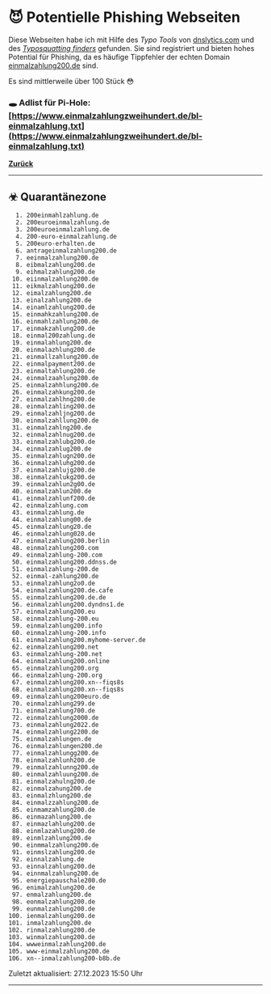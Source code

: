 # 😈 Potentielle Phishing Webseiten

Diese Webseiten habe ich mit Hilfe des *Typo Tools* von [dnslytics.com](https://dnslytics.com/domain-typos) und des [*Typosquatting finders*](https://typosquatting-finder.circl.lu/) gefunden. Sie sind registriert und bieten hohes Potential für Phishing, da es häufige Tippfehler der echten Domain [einmalzahlung200.de](https://einmalzahlung200.de) sind.

Es sind mittlerweile über 100 Stück 😳

### 🕳 Adlist für Pi-Hole: [https://www.einmalzahlungzweihundert.de/bl-einmalzahlung.txt](https://www.einmalzahlungzweihundert.de/bl-einmalzahlung.txt)

[**Zurück**](/)

---

## ☣ Quarantänezone

```text
  1. 200einmahlzahlung.de
  2. 200euroeinmalzahlung.de
  3. 200euroeinmalzahlung.de
  4. 200-euro-einmalzahlung.de
  5. 200euro-erhalten.de
  6. antrageinmalzahlung200.de
  7. eeinmalzahlung200.de
  8. eibmalzahlung200.de
  9. eihmalzahlung200.de
 10. eiinmalzahlung200.de
 11. eikmalzahlung200.de
 12. eimalzahlung200.de
 13. einalzahlung200.de
 14. einamlzahlung200.de
 15. einmahkzahlung200.de
 16. einmahlzahlung200.de
 17. einmakzahlung200.de
 18. einmal200zahlung.de
 19. einmalahlung200.de
 20. einmalazhlung200.de
 21. einmallzahlung200.de
 22. einmalpayment200.de
 23. einmaltahlung200.de
 24. einmalzaahlung200.de
 25. einmalzahhlung200.de
 26. einmalzahkung200.de
 27. einmalzahlhng200.de
 28. einmalzahling200.de
 29. einmalzahljng200.de
 30. einmalzahllung200.de
 31. einmalzahlng200.de
 32. einmalzahlnug200.de
 33. einmalzahlubg200.de
 34. einmalzahlug200.de
 35. einmalzahlugn200.de
 36. einmalzahluhg200.de
 37. einmalzahlujg200.de
 38. einmalzahlukg200.de
 39. einmalzahlun2g00.de
 40. einmalzahlun200.de
 41. einmalzahlunf200.de
 42. einmalzahlung.com
 43. einmalzahlung.de
 44. einmalzahlung00.de
 45. einmalzahlung20.de
 46. einmalzahlung020.de
 47. einmalzahlung200.berlin
 48. einmalzahlung200.com
 49. einmalzahlung-200.com
 50. einmalzahlung200.ddnss.de
 51. einmalzahlung-200.de
 52. einmal-zahlung200.de
 53. einmalzahlung2o0.de
 54. einmalzahlung200.de.cafe
 55. einmalzahlung200.de.de
 56. einmalzahlung200.dyndns1.de
 57. einmalzahlung200.eu
 58. einmalzahlung-200.eu
 59. einmalzahlung200.info
 60. einmalzahlung-200.info
 61. einmalzahlung200.myhome-server.de
 62. einmalzahlung200.net
 63. einmalzahlung-200.net
 64. einmalzahlung200.online
 65. einmalzahlung200.org
 66. einmalzahlung-200.org
 67. einmalzahlung200.xn--fiqs8s
 68. einmalzahlung200.xn--fiqs8s
 69. einmalzahlung200euro.de
 70. einmalzahlung299.de
 71. einmalzahlung700.de
 72. einmalzahlung2000.de
 73. einmalzahlung2022.de
 74. einmalzahlung2200.de
 75. einmalzahlungen.de
 76. einmalzahlungen200.de
 77. einmalzahlungg200.de
 78. einmalzahlunh200.de
 79. einmalzahlunng200.de
 80. einmalzahluung200.de
 81. einmalzahulng200.de
 82. einmalzahung200.de
 83. einmalzhlung200.de
 84. einmalzzahlung200.de
 85. einmamzahlung200.de
 86. einmazahlung200.de
 87. einmazlahlung200.de
 88. einmlazahlung200.de
 89. einmlzahlung200.de
 90. einmmalzahlung200.de
 91. einmslzahlung200.de
 92. einnalzahlung.de
 93. einnalzahlung200.de
 94. einnmalzahlung200.de
 95. energiepauschale200.de
 96. enimalzahlung200.de
 97. enmalzahlung200.de
 98. eonmalzahlung200.de
 99. eunmalzahlung200.de
100. ienmalzahlung200.de
101. inmalzahlung200.de
102. rinmalzahlung200.de
103. winmalzahlung200.de
104. wwweinmalzahlung200.de
105. www-einmalzahlung200.de
106. xn--inmalzahlung200-b8b.de
```

Zuletzt aktualisiert: 27.12.2023 15:50 Uhr

---
